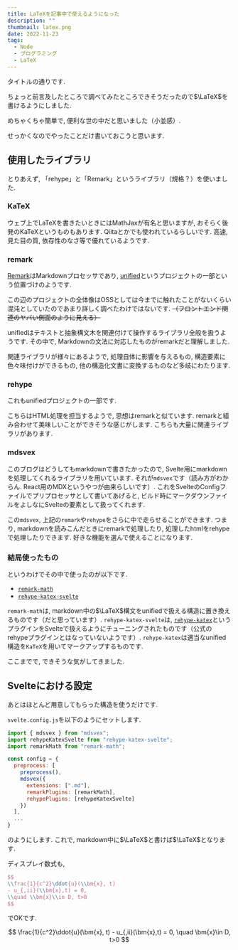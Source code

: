 ```yaml
---
title: LaTeXを記事中で使えるようになった
description: ""
thumbnail: latex.png
date: 2022-11-23
tags:
  - Node
  - プログラミング
  - LaTeX
---
```


タイトルの通りです.

ちょっと前言及したところで調べてみたところできそうだったので$\LaTeX$を書けるようにしました.

めちゃくちゃ簡単で, 便利な世の中だと思いました（小並感）.

せっかくなのでやったことだけ書いておこうと思います.

## 使用したライブラリ

とりあえず, 「rehype」と「Remark」というライブラリ（規格？）を使いました.

### KaTeX

ウェブ上でLaTeXを書きたいときにはMathJaxが有名と思いますが, おそらく後発のKaTeXというものもあります.
Qiitaとかでも使われているらしいです.
高速, 見た目の質, 依存性のなさ等で優れているようです.

### remark

[Remark](https://github.com/remarkjs/remark)はMarkdownプロセッサであり, [unified](https://github.com/unifiedjs/unified)というプロジェクトの一部という位置づけのようです.

この辺のプロジェクトの全体像はOSSとしては今までに触れたことがないくらい混沌としていたのであまり詳しく調べたわけではないです.
~~（フロントエンド関連のヤバい側面のように見える）~~

unifiedはテキストと抽象構文木を関連付けて操作するライブラリ全般を扱うようです.
その中で, Markdownの文法に対応したものがremarkだと理解しました.

関連ライブラリが様々にあるようで, 処理自体に影響を与えるもの, 構造要素に色々味付けができるもの, 他の構造化文書に変換するものなど多岐にわたります.

### rehype

これもunifiedプロジェクトの一部です.

こちらはHTML処理を担当するようで, 思想はremarkと似ています.
remarkと組み合わせて美味しいことができそうな感じがします.
こちらも大量に関連ライブラリがあります.

### mdsvex

このブログはどうしてもmarkdownで書きたかったので, Svelte用にmarkdownを処理してくれるライブラリを用いています.
それが`mdsvex`です（読み方がわからん. React用のMDXというやつが由来らしいです）.
これをSvelteのConfigファイルでプリプロセッサとして書いてあげると, ビルド時にマークダウンファイルをよしなにSvelteの要素として扱ってくれます.

この`mdsvex`, 上記の`remark`や`rehype`をさらに中で走らせることができます.
つまり, markdownを読みこんだときにremarkで処理したり, 処理したhtmlをrehypeで処理したりできます.
好きな機能を選んで使えることになります.

### 結局使ったもの

というわけでその中で使ったのが以下です.

- [`remark-math`](https://github.com/remarkjs/remark-math)
- [`rehype-katex-svelte`](https://github.com/kwshi/rehype-katex-svelte)

`remark-math`は, markdown中の$\LaTeX$構文をunifiedで扱える構造に置き換えるものです（だと思っています）.
`rehype-katex-svelte`は, [`rehype-katex`](https://github.com/remarkjs/remark-math/tree/HEAD/packages/rehype-katex)というプラグインをSvelteで扱えるようにチューニングされたものです（公式のrehypeプラグインとはなっていないようです）.
`rehype-katex`は適当なunified構造を`KaTeX`を用いてマークアップするものです.

ここまでで, できそうな気がしてきました.

## Svelteにおける設定

あとはほとんど用意してもらった構造を使うだけです.

`svelte.config.js`を以下のようにセットします.

```js
import { mdsvex } from "mdsvex";
import rehypeKatexSvelte from "rehype-katex-svelte";
import remarkMath from "remark-math";

const config = {
  preprocess: [
    preprocess(),
    mdsvex({
      extensions: [".md"],
      remarkPlugins: [remarkMath],
      rehypePlugins: [rehypeKatexSvelte]
    })
  ],
  ...
}
```

のようにします.
これで, markdown中に\$\\LaTeX\$と書けば$\LaTeX$となります.

ディスプレイ数式も,

```latex
$$
\\frac{1}{c^2}\ddot{u}(\\bm{x}, t)
- u_{,ii}(\\bm{x},t) = 0,
\\quad \\bm{x}\\in D, t>0
$$
```

でOKです.

$$
\frac{1}{c^2}\ddot{u}(\bm{x}, t) - u_{,ii}(\bm{x},t) = 0, \quad \bm{x}\in D, t>0
$$
